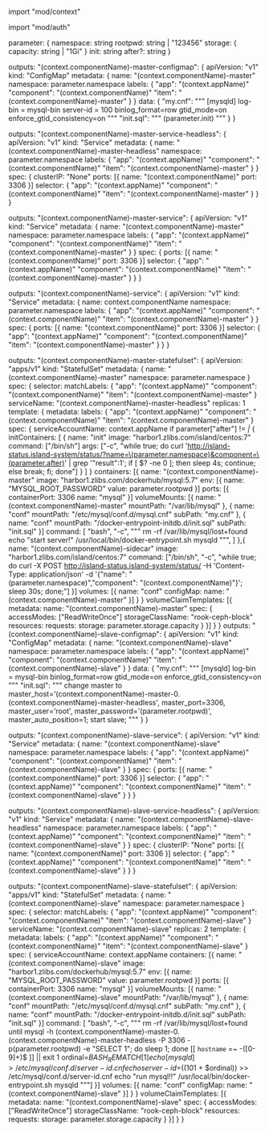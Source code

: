 import "mod/context"

import "mod/auth"

parameter: {
  namespace: string
  rootpwd: string | "123456"
  storage: {
    capacity: string | "1Gi"
  }
  init: string
  after?: string
}

outputs: "\(context.componentName)-master-configmap": {
  apiVersion: "v1"
  kind: "ConfigMap"
  metadata: {
    name: "\(context.componentName)-master"
    namespace: parameter.namespace
    labels: {
      "app": "\(context.appName)"
      "component": "\(context.componentName)"
      "item": "\(context.componentName)-master"
    }
  }
  data: {
    "my.cnf": """
    [mysqld]
    log-bin = mysql-bin
    server-id = 100
    binlog_format=row
    gtid_mode=on
    enforce_gtid_consistency=on
    """
    "init.sql": """
    \(parameter.init)
    """
  }
}

outputs: "\(context.componentName)-master-service-headless": {
  apiVersion: "v1"
  kind:       "Service"
  metadata: {
    name:      "\(context.componentName)-master-headless"
    namespace: parameter.namespace
    labels: {
      "app": "\(context.appName)"
      "component": "\(context.componentName)"
      "item": "\(context.componentName)-master"
    }
  }
  spec: {
    clusterIP: "None"
    ports: [{
      name: "\(context.componentName)"
      port: 3306
    }]
    selector: {
      "app": "\(context.appName)"
      "component": "\(context.componentName)"
      "item": "\(context.componentName)-master"
    }
  }
}


outputs: "\(context.componentName)-master-service": {
  apiVersion: "v1"
  kind:       "Service"
  metadata: {
    name:      "\(context.componentName)-master"
    namespace: parameter.namespace
    labels: {
      "app": "\(context.appName)"
      "component": "\(context.componentName)"
      "item": "\(context.componentName)-master"
    }
  }
  spec: {
    ports: [{
      name: "\(context.componentName)"
      port: 3306
    }]
    selector: {
      "app": "\(context.appName)"
      "component": "\(context.componentName)"
      "item": "\(context.componentName)-master"
    }
  }
}

outputs: "\(context.componentName)-service": {
  apiVersion: "v1"
  kind:       "Service"
  metadata: {
    name:      context.componentName
    namespace: parameter.namespace
    labels: {
      "app": "\(context.appName)"
      "component": "\(context.componentName)"
      "item": "\(context.componentName)-master"
    }
  }
  spec: {
    ports: [{
      name: "\(context.componentName)"
      port: 3306
    }]
    selector: {
      "app": "\(context.appName)"
      "component": "\(context.componentName)"
      "item": "\(context.componentName)-master"
    }
  }
}

outputs: "\(context.componentName)-master-statefulset": {
  apiVersion: "apps/v1"
  kind:       "StatefulSet"
  metadata: {
    name:      "\(context.componentName)-master"
    namespace: parameter.namespace
  }
  spec: {
    selector: matchLabels: {
      "app": "\(context.appName)"
      "component": "\(context.componentName)"
      "item": "\(context.componentName)-master"
    }
    serviceName: "\(context.componentName)-master-headless"
    replicas:    1
    template: {
      metadata: labels: {
        "app": "\(context.appName)"
        "component": "\(context.componentName)"
        "item": "\(context.componentName)-master"
      }
      spec: {
        serviceAccountName: context.appName
        if parameter["after"] != _|_ {
          initContainers: [
            {
              name: "init"
              image: "harbor1.zlibs.com/island/centos:7"
              command: ["/bin/sh"]
              args: ["-c", "while true; do curl 'http://island-status.island-system/status/?name=\(parameter.namespace)&component=\(parameter.after)' | grep '\"result\":1'; if [ $? -ne 0 ]; then sleep 4s; continue; else break; fi; done"]
            }
          ]
        }
        containers: [{
          name:  "\(context.componentName)-master"
          image: "harbor1.zlibs.com/dockerhub/mysql:5.7"
          env: [{
            name:  "MYSQL_ROOT_PASSWORD"
            value: parameter.rootpwd
          }]
          ports: [{
            containerPort: 3306
            name:          "mysql"
          }]
          volumeMounts: [{
            name:      "\(context.componentName)-master"
            mountPath: "/var/lib/mysql"
            }, {
            name:      "conf"
            mountPath: "/etc/mysql/conf.d/mysql.cnf"
            subPath:   "my.cnf"
            }, {
            name:      "conf"
            mountPath: "/docker-entrypoint-initdb.d/init.sql"
            subPath:   "init.sql"
          }]
          command: [
            "bash",
            "-c",
            """
              rm -rf /var/lib/mysql/lost+found
              echo "start server!"
              /usr/local/bin/docker-entrypoint.sh mysqld
            """,
          ]
        },{
          name:  "\(context.componentName)-sidecar"
          image: "harbor1.zlibs.com/island/centos:7"
          command: ["/bin/sh", "-c", "while true; do curl -X POST http://island-status.island-system/status/ -H 'Content-Type: application/json' -d '{\"name\": \"\(parameter.namespace)\",\"component\": \"\(context.componentName)\"}'; sleep 30s; done;"]
        }]
        volumes: [{
          name: "conf"
          configMap: name: "\(context.componentName)-master"
        }]
      }
    }
    volumeClaimTemplates: [{
      metadata: name: "\(context.componentName)-master"
      spec: {
        accessModes: ["ReadWriteOnce"]
        storageClassName: "rook-ceph-block"
        resources: requests: storage: parameter.storage.capacity
      }
    }]
  }
}
outputs: "\(context.componentName)-slave-configmap": {
  apiVersion: "v1"
  kind:       "ConfigMap"
  metadata: {
    name:      "\(context.componentName)-slave"
    namespace: parameter.namespace
    labels: {
      "app": "\(context.appName)"
      "component": "\(context.componentName)"
      "item": "\(context.componentName)-slave"
    }
  }
  data: {
    "my.cnf": """
    [mysqld]
    log-bin = mysql-bin
    binlog_format=row
    gtid_mode=on
    enforce_gtid_consistency=on
    """
    "init.sql": """
    change master to master_host='\(context.componentName)-master-0.\(context.componentName)-master-headless', master_port=3306, master_user='root', master_password='\(parameter.rootpwd)', master_auto_position=1;
    start slave;
    """
  }
}

outputs: "\(context.componentName)-slave-service": {
  apiVersion: "v1"
  kind:       "Service"
  metadata: {
    name:      "\(context.componentName)-slave"
    namespace: parameter.namespace
    labels: {
      "app": "\(context.appName)"
      "component": "\(context.componentName)"
      "item": "\(context.componentName)-slave"
    }
  }
  spec: {
    ports: [{
      name: "\(context.componentName)"
      port: 3306
    }]
    selector: {
      "app": "\(context.appName)"
      "component": "\(context.componentName)"
      "item": "\(context.componentName)-slave"
    }
  }
}

outputs: "\(context.componentName)-slave-service-headless": {
  apiVersion: "v1"
  kind:       "Service"
  metadata: {
    name:      "\(context.componentName)-slave-headless"
    namespace: parameter.namespace
    labels: {
      "app": "\(context.appName)"
      "component": "\(context.componentName)"
      "item": "\(context.componentName)-slave"
    }
  }
  spec: {
    clusterIP: "None"
    ports: [{
      name: "\(context.componentName)"
      port: 3306
    }]
    selector: {
      "app": "\(context.appName)"
      "component": "\(context.componentName)"
      "item": "\(context.componentName)-slave"
    }
  }
}

outputs: "\(context.componentName)-slave-statefulset": {
  apiVersion: "apps/v1"
  kind:       "StatefulSet"
  metadata: {
    name:      "\(context.componentName)-slave"
    namespace: parameter.namespace
  }
  spec: {
    selector: matchLabels: {
      "app": "\(context.appName)"
      "component": "\(context.componentName)"
      "item": "\(context.componentName)-slave"
    }
    serviceName: "\(context.componentName)-slave"
    replicas:    2
    template: {
      metadata: labels: {
      "app": "\(context.appName)"
      "component": "\(context.componentName)"
      "item": "\(context.componentName)-slave"
      }
      spec: {
        serviceAccountName: context.appName
        containers: [{
          name:  "\(context.componentName)-slave"
          image: "harbor1.zlibs.com/dockerhub/mysql:5.7"
          env: [{
            name:  "MYSQL_ROOT_PASSWORD"
            value: parameter.rootpwd
          }]
          ports: [{
            containerPort: 3306
            name:          "mysql"
          }]
          volumeMounts: [{
            name:      "\(context.componentName)-slave"
            mountPath: "/var/lib/mysql"
          }, {
            name:      "conf"
            mountPath: "/etc/mysql/conf.d/mysql.cnf"
            subPath:   "my.cnf"
          }, {
            name:      "conf"
            mountPath: "/docker-entrypoint-initdb.d/init.sql"
            subPath:   "init.sql"
          }]
          command: [
            "bash",
            "-c",
            """
            rm -rf /var/lib/mysql/lost+found
            until mysql -h \(context.componentName)-master-0.\(context.componentName)-master-headless -P 3306 -p\(parameter.rootpwd) -e \"SELECT 1\"; do sleep 1; done
            [[ `hostname` =~ -([0-9]+)$ ]] || exit 1
            ordinal=${BASH_REMATCH[1]}
            echo [mysqld] > /etc/mysql/conf.d/server-id.cnf
            echo server-id=$((101 + $ordinal)) >> /etc/mysql/conf.d/server-id.cnf
            echo "run mysql!!"
            /usr/local/bin/docker-entrypoint.sh mysqld
            """]
        }]
        volumes: [{
          name: "conf"
          configMap: name: "\(context.componentName)-slave"
        }]
      }
    }
    volumeClaimTemplates: [{
      metadata: name: "\(context.componentName)-slave"
      spec: {
        accessModes: ["ReadWriteOnce"]
        storageClassName: "rook-ceph-block"
        resources: requests: storage: parameter.storage.capacity
      }
    }]
  }
}
